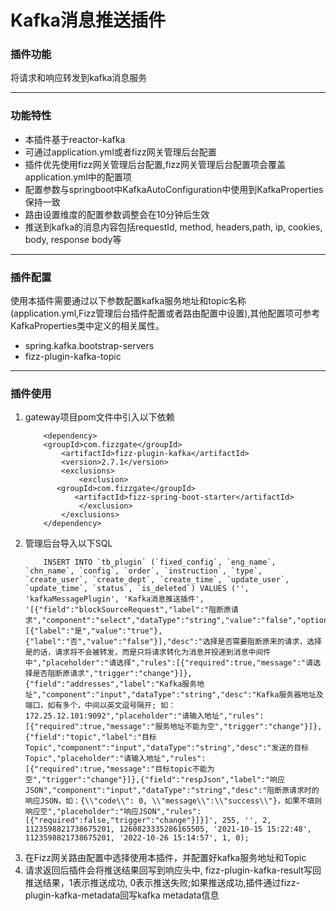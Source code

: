 # Kafka消息推送插件

### 插件功能
将请求和响应转发到kafka消息服务

---

### 功能特性
- 本插件基于reactor-kafka
- 可通过application.yml或者fizz网关管理后台配置
- 插件优先使用fizz网关管理后台配置,fizz网关管理后台配置项会覆盖application.yml中的配置项
- 配置参数与springboot中KafkaAutoConfiguration中使用到KafkaProperties保持一致
- 路由设置维度的配置参数调整会在10分钟后生效
- 推送到kafka的消息内容包括requestId, method, headers,path, ip, cookies, body, response body等

---

### 插件配置
使用本插件需要通过以下参数配置kafka服务地址和topic名称(application.yml,Fizz管理后台插件配置或者路由配置中设置),其他配置项可参考KafkaProperties类中定义的相关属性。
+ spring.kafka.bootstrap-servers
+ fizz-plugin-kafka-topic

---

### 插件使用
1. gateway项目pom文件中引入以下依赖
    ```
        <dependency>
	    <groupId>com.fizzgate</groupId>
            <artifactId>fizz-plugin-kafka</artifactId>
            <version>2.7.1</version>
            <exclusions>
                <exclusion>
		   <groupId>com.fizzgate</groupId>
     		   <artifactId>fizz-spring-boot-starter</artifactId> 
                </exclusion>
            </exclusions>
        </dependency>     
    ```
2. 管理后台导入以下SQL
    ```
        INSERT INTO `tb_plugin` (`fixed_config`, `eng_name`, `chn_name`, `config`, `order`, `instruction`, `type`, `create_user`, `create_dept`, `create_time`, `update_user`, `update_time`, `status`, `is_deleted`) VALUES ('', 'kafkaMessagePlugin', 'Kafka消息推送插件', '[{"field":"blockSourceRequest","label":"阻断原请求","component":"select","dataType":"string","value":"false","options":[{"label":"是","value":"true"},{"label":"否","value":"false"}],"desc":"选择是否需要阻断原来的请求，选择是的话，请求将不会被转发，而是只将请求转化为消息并投递到消息中间件中","placeholder":"请选择","rules":[{"required":true,"message":"请选择是否阻断原请求","trigger":"change"}]},{"field":"addresses","label":"Kafka服务地址","component":"input","dataType":"string","desc":"Kafka服务器地址及端口，如有多个，中间以英文逗号隔开; 如：172.25.12.101:9092","placeholder":"请输入地址","rules":[{"required":true,"message":"服务地址不能为空","trigger":"change"}]},{"field":"topic","label":"目标Topic","component":"input","dataType":"string","desc":"发送的目标Topic","placeholder":"请输入地址","rules":[{"required":true,"message":"目标topic不能为空","trigger":"change"}]},{"field":"respJson","label":"响应JSON","component":"input","dataType":"string","desc":"阻断原请求时的响应JSON，如：{\\"code\\": 0, \\"message\\":\\"success\\"}，如果不填则响应空","placeholder":"响应JSON","rules":[{"required":false,"trigger":"change"}]}]', 255, '', 2, 1123598821738675201, 1260823335286165505, '2021-10-15 15:22:48', 1123598821738675201, '2022-10-26 15:14:57', 1, 0);
    ```
3. 在Fizz网关路由配置中选择使用本插件，并配置好kafka服务地址和Topic
4. 请求返回后插件会将推送结果回写到响应头中, fizz-plugin-kafka-result写回推送结果，1表示推送成功, 0表示推送失败;如果推送成功,插件通过fizz-plugin-kafka-metadata回写kafka metadata信息


